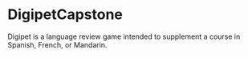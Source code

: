# DigipetCapstone

Digipet is a language review game intended to supplement a course in Spanish, French, or Mandarin.
